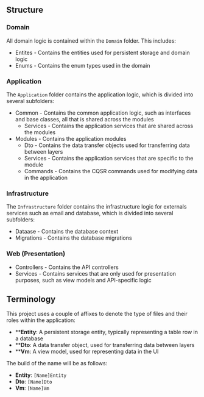 ## Structure
### Domain
All domain logic is contained within the `Domain` folder. This includes:
- Entites - Contains the entities used for persistent storage and domain logic
- Enums - Contains the enum types used in the domain

### Application
The `Application` folder contains the application logic, which is divided into several subfolders:
- Common - Contains the common application logic, such as interfaces and base classes, all that is shared across the modules
  - Services - Contains the application services that are shared across the modules
- Modules - Contains the application modules
  - Dto - Contains the data transfer objects used for transferring data between layers
  - Services - Contains the application services that are specific to the module
  - Commands - Contains the CQSR commands used for modifying data in the application

### Infrastructure
The `Infrastructure` folder contains the infrastructure logic for externals services such as email and database, which is divided into several subfolders:
- Dataase - Contains the database context
- Migrations - Contains the database migrations

### Web (Presentation)
- Controllers - Contains the API controllers
- Services - Contains services that are only used for presentation purposes, such as view models and API-specific logic

## Terminology

This project uses a couple of affixes to denote the type of files and their roles within the application:
- ****Entity**: A persistent storage entity, typically representing a table row in a database
- ****Dto**: A data transfer object, used for transferring data between layers
- ****Vm**: A view model, used for representing data in the UI

The build of the name will be as follows:
- **Entity**: `[Name]Entity`
- **Dto**: `[Name]Dto`
- **Vm**: `[Name]Vm`